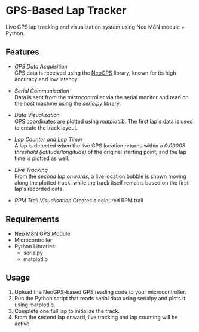 # GPS-Based Lap Tracker

Live GPS lap tracking and visualization system using Neo M8N module + Python.

## Features

- *GPS Data Acquisition*  
  GPS data is received using the [NeoGPS](https://github.com/SlashDevin/NeoGPS) library, known for its high accuracy and low latency.

- *Serial Communication*  
  Data is sent from the microcontroller via the serial monitor and read on the host machine using the *serialpy* library.

- *Data Visualization*  
  GPS coordinates are plotted using *matplotlib*. The first lap's data is used to create the track layout.

- *Lap Counter and Lap Timer*  
  A lap is detected when the live GPS location returns within a *0.00003 threshold (latitude/longitude)* of the original starting point, and the lap time is plotted as well.

- *Live Tracking*  
  From the *second lap onwards*, a live location bubble is shown moving along the plotted track, while the track itself remains based on the first lap's recorded data.
- *RPM Trail Visualisation*
  Creates a coloured RPM trail
## Requirements

- Neo M8N GPS Module  
- Microcontroller
- Python Libraries:  
  - serialpy  
  - matplotlib

## Usage

1. Upload the NeoGPS-based GPS reading code to your microcontroller.
2. Run the Python script that reads serial data using serialpy and plots it using matplotlib.
3. Complete one full lap to initialize the track.
4. From the second lap onward, live tracking and lap counting will be active.

